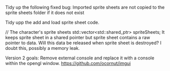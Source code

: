Tidy up the following fixed bug: Imported sprite sheets are not copied to the sprite sheets folder if it does not exist

Tidy upp the add and load sprite sheet code.

// The character's sprite sheets
std::vector<std::shared_ptr<SpriteSheet>> spriteSheets;
It keeps sprite sheet in a shared pointer but sprite sheet contains a raw pointer to data. Will this data be released when sprite sheet is destroyed? I doubt this, possibly a memory leak.

Version 2 goals:
Remove external console and replace it with a console within the opengl window. https://github.com/ocornut/imgui
